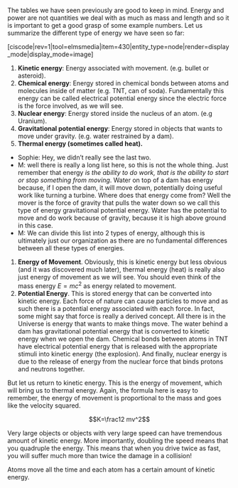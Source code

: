 The tables we have seen previously are good to keep in mind. Energy and power are not quantities we deal with as much as mass and length and so it is important to get a good grasp of some example numbers. Let us summarize the different type of energy we have seen so far:

[ciscode|rev=1|tool=elmsmedia|item=430|entity_type=node|render=display_mode|display_mode=image] 

1. **Kinetic energy**: Energy associated with movement. (e.g. bullet or asteroid).
2. **Chemical energy**: Energy stored in chemical bonds between atoms and molecules inside of matter (e.g. TNT, can of soda). Fundamentally this energy can be called electrical potential energy since the electric force is the force involved, as we will see.
3. **Nuclear energy**: Energy stored inside the nucleus of an atom. (e.g Uranium).
4. **Gravitational potential energy**: Energy stored in objects that wants to move under gravity. (e.g. water restrained by a dam).
5. **Thermal energy (sometimes called heat).**

* Sophie: Hey, we didn’t really see the last two.
* M: well there is really a long list here, so this is not the whole thing. Just remember that energy _is the ability to do work, that is the ability to start or stop something from moving_. Water on top of a dam has energy because, if I open the dam, it will move down, potentially doing useful work like turning a turbine. Where does that energy come from? Well the mover is the force of gravity that pulls the water down so we call this type of energy gravitational potential energy. Water has the potential to move and do work because of gravity, because it is high above ground in this case.
* M: We can divide this list into 2 types of energy, although this is ultimately just our organization as there are no fundamental differences between all these types of energies.

1. **Energy of Movement**. Obviously, this is kinetic energy but less obvious (and it was discovered much later), thermal energy (heat) is really also just energy of movement as we will see. You should even think of the mass energy $E=mc^2$ as energy related to movement.
2. **Potential Energy**. This is stored energy that can be converted into kinetic energy. Each force of nature can cause particles to move and as such there is a potential energy associated with each force. In fact, some might say that force is really a derived concept. All there is in the Universe is energy that wants to make things move. The water behind a dam has gravitational potential energy that is converted to kinetic energy when we open the dam. Chemical bonds between atoms in TNT have electrical potential energy that is released with the appropriate stimuli into kinetic energy (the explosion). And finally, nuclear energy is due to the release of energy from the nuclear force that binds protons and neutrons together.

But let us return to kinetic energy. This is the energy of movement, which will bring us to thermal energy. Again, the formula here is easy to remember, the energy of movement is proportional to the mass and goes like the velocity squared.

$$K=\frac12 mv^2$$

Very large objects or objects with very large speed can have tremendous amount of kinetic energy. More importantly, doubling the speed means that you quadruple the energy. This means that when you drive twice as fast, you will suffer much more than twice the damage in a collision!

Atoms move all the time and each atom has a certain amount of kinetic energy.